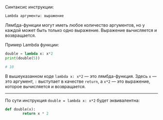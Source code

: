 Синтаксис инструкции:
```python
Lambda аргументы: выражение
```

Лямбда-функции могут иметь любое количество аргументов, но у каждой может быть только одно выражение. Выражение вычисляется и возвращается.

Пример Lambda функции:
```python
double = lambda x: x*2
print(double(5))

# 10
```


В вышеуказанном коде `lambda x: x*2` — это лямбда-функция. Здесь `x` — это аргумент, ```:``` выступает в качестве ```return```, а `x*2` — это выражение, которое вычисляется и возвращается.
___________________

По сути инструкция ```double = lambda x: x*2``` будет эквивалентна:
```python
def double(x):
		return x * 2
```

